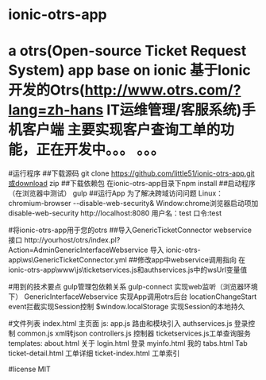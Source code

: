 ionic-otrs-app
==============
a otrs(Open-source Ticket Request System) app base on ionic
基于Ionic开发的Otrs(http://www.otrs.com/?lang=zh-hans IT运维管理/客服系统)手机客户端
主要实现客户查询工单的功能，正在开发中。。。 。。。
==============
#运行程序
##下载源码
git clone https://github.com/little51/ionic-otrs-app.git或download zip
##下载依赖包
在ionic-otrs-app目录下npm install
##启动程序（在浏览器中测试）
gulp
##运行App
为了解决跨域访问问题
Linux：chromium-browser --disable-web-security&
Window:chrome浏览器启动项加disable-web-security
http://localhost:8080
用户名：test 口令:test

#将ionic-otrs-app用于您的otrs
##导入GenericTicketConnector webservice接口
http://yourhost/otrs/index.pl?Action=AdminGenericInterfaceWebservice
导入 ionic-otrs-app\ws\GenericTicketConnector.yml
##修改app中webservice调用指向
在 ionic-otrs-app\www\js\ticketservices.js和authservices.js中的wsUrl变量值

#用到的技术要点
gulp管理包依赖关系
gulp-connect 实现web监听（浏览器环境下）
GenericInterfaceWebservice 实现App调用otrs后台
locationChangeStart event拦截实现Session控制
$window.localStorage 实现Session的本地持久

#文件列表
index.html       主页面
js:
  app.js           路由和模块引入
  authservices.js  登录控制
  common.js        xml转json
  controllers.js   控制器
  ticketservices.js工单查询服务
templates:
  about.html      关于
  login.html      登录
  myinfo.html     我的
  tabs.html       Tab
  ticket-detail.html 工单详细
  ticket-index.html  工单索引

#license
MIT